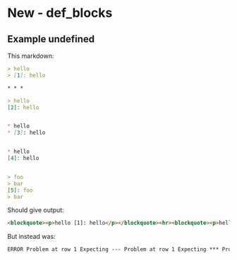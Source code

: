 # New - def_blocks

## Example undefined

This markdown:

```markdown
> hello
> [1]: hello

* * *

> hello
[2]: hello


* hello
* [3]: hello


* hello
[4]: hello


> foo
> bar
[5]: foo
> bar

```

Should give output:

```html
<blockquote><p>hello [1]: hello</p></blockquote><hr><blockquote><p>hello [2]: hello</p></blockquote><ul><li>hello</li><li>[3]: hello</li></ul><ul><li>hello</li></ul><blockquote><p>foo bar [5]: foo bar</p></blockquote>
```

But instead was:

```html
ERROR Problem at row 1 Expecting --- Problem at row 1 Expecting *** Problem at row 1 Expecting ___
```

